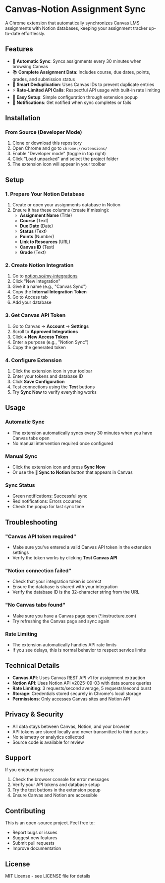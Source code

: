 # Canvas-Notion Assignment Sync

A Chrome extension that automatically synchronizes Canvas LMS assignments with Notion databases, keeping your assignment tracker up-to-date effortlessly.

## Features

- 🔄 **Automatic Sync**: Syncs assignments every 30 minutes when browsing Canvas
- 📚 **Complete Assignment Data**: Includes course, due dates, points, grades, and submission status
- 🎯 **Smart Deduplication**: Uses Canvas IDs to prevent duplicate entries
- ⚡ **Rate-Limited API Calls**: Respectful API usage with built-in rate limiting
- 🔧 **Easy Setup**: Simple configuration through extension popup
- 🔔 **Notifications**: Get notified when sync completes or fails

## Installation

### From Source (Developer Mode)

1. Clone or download this repository
2. Open Chrome and go to `chrome://extensions/`
3. Enable "Developer mode" (toggle in top right)
4. Click "Load unpacked" and select the project folder
5. The extension icon will appear in your toolbar

## Setup

### 1. Prepare Your Notion Database

1. Create or open your assignments database in Notion
2. Ensure it has these columns (create if missing):
   - **Assignment Name** (Title)
   - **Course** (Text)
   - **Due Date** (Date)
   - **Status** (Text)
   - **Points** (Number)
   - **Link to Resources** (URL)
   - **Canvas ID** (Text)
   - **Grade** (Text)

### 2. Create Notion Integration

1. Go to [notion.so/my-integrations](https://www.notion.so/my-integrations)
2. Click "New integration"
3. Give it a name (e.g., "Canvas Sync")
4. Copy the **Internal Integration Token**
5. Go to Access tab
6. Add your database



### 3. Get Canvas API Token

1. Go to Canvas → **Account** → **Settings**
2. Scroll to **Approved Integrations**
3. Click **+ New Access Token**
4. Enter a purpose (e.g., "Notion Sync")
5. Copy the generated token

### 4. Configure Extension

1. Click the extension icon in your toolbar
2. Enter your tokens and database ID
3. Click **Save Configuration**
4. Test connections using the **Test** buttons
5. Try **Sync Now** to verify everything works

## Usage

### Automatic Sync
- The extension automatically syncs every 30 minutes when you have Canvas tabs open
- No manual intervention required once configured

### Manual Sync
- Click the extension icon and press **Sync Now**
- Or use the **🔄 Sync to Notion** button that appears in Canvas

### Sync Status
- Green notifications: Successful sync
- Red notifications: Errors occurred
- Check the popup for last sync time

## Troubleshooting

### "Canvas API token required"
- Make sure you've entered a valid Canvas API token in the extension settings
- Verify the token works by clicking **Test Canvas API**

### "Notion connection failed"
- Check that your integration token is correct
- Ensure the database is shared with your integration
- Verify the database ID is the 32-character string from the URL

### "No Canvas tabs found"
- Make sure you have a Canvas page open (*.instructure.com)
- Try refreshing the Canvas page and sync again

### Rate Limiting
- The extension automatically handles API rate limits
- If you see delays, this is normal behavior to respect service limits

## Technical Details

- **Canvas API**: Uses Canvas REST API v1 for assignment extraction
- **Notion API**: Uses Notion API v2025-09-03 with data source queries
- **Rate Limiting**: 3 requests/second average, 5 requests/second burst
- **Storage**: Credentials stored securely in Chrome's local storage
- **Permissions**: Only accesses Canvas sites and Notion API

## Privacy & Security

- All data stays between Canvas, Notion, and your browser
- API tokens are stored locally and never transmitted to third parties
- No telemetry or analytics collected
- Source code is available for review

## Support

If you encounter issues:

1. Check the browser console for error messages
2. Verify your API tokens and database setup
3. Try the test buttons in the extension popup
4. Ensure Canvas and Notion are accessible

## Contributing

This is an open-source project. Feel free to:
- Report bugs or issues
- Suggest new features
- Submit pull requests
- Improve documentation

## License

MIT License - see LICENSE file for details